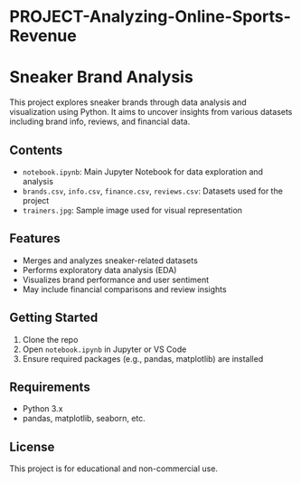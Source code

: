 # PROJECT-Analyzing-Online-Sports-Revenue
# Sneaker Brand Analysis

This project explores sneaker brands through data analysis and visualization using Python. It aims to uncover insights from various datasets including brand info, reviews, and financial data.

## Contents

- `notebook.ipynb`: Main Jupyter Notebook for data exploration and analysis
- `brands.csv`, `info.csv`, `finance.csv`, `reviews.csv`: Datasets used for the project
- `trainers.jpg`: Sample image used for visual representation

## Features

- Merges and analyzes sneaker-related datasets
- Performs exploratory data analysis (EDA)
- Visualizes brand performance and user sentiment
- May include financial comparisons and review insights

## Getting Started

1. Clone the repo
2. Open `notebook.ipynb` in Jupyter or VS Code
3. Ensure required packages (e.g., pandas, matplotlib) are installed

## Requirements

- Python 3.x
- pandas, matplotlib, seaborn, etc.

## License

This project is for educational and non-commercial use.


